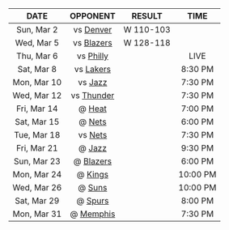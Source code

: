 |    DATE     |             OPPONENT             |  RESULT   |   TIME   |
|:-----------:|:--------------------------------:|:---------:|:--------:|
| Sun, Mar 2  |  vs [Denver](/r/denvernuggets)   | W 110-103 |          |
| Wed, Mar 5  |     vs [Blazers](/r/ripcity)     | W 128-118 |          |
| Thu, Mar 6  |      vs [Philly](/r/sixers)      |           |   LIVE   |
| Sat, Mar 8  |      vs [Lakers](/r/lakers)      |           | 8:30 PM  |
| Mon, Mar 10 |      vs [Jazz](/r/UtahJazz)      |           | 7:30 PM  |
| Wed, Mar 12 |     vs [Thunder](/r/Thunder)     |           | 7:30 PM  |
| Fri, Mar 14 |        @ [Heat](/r/heat)         |           | 7:00 PM  |
| Sat, Mar 15 |       @ [Nets](/r/GoNets)        |           | 6:00 PM  |
| Tue, Mar 18 |       vs [Nets](/r/GoNets)       |           | 7:30 PM  |
| Fri, Mar 21 |      @ [Jazz](/r/UtahJazz)       |           | 9:30 PM  |
| Sun, Mar 23 |     @ [Blazers](/r/ripcity)      |           | 6:00 PM  |
| Mon, Mar 24 |       @ [Kings](/r/kings)        |           | 10:00 PM |
| Wed, Mar 26 |        @ [Suns](/r/suns)         |           | 10:00 PM |
| Sat, Mar 29 |      @ [Spurs](/r/NBASpurs)      |           | 8:00 PM  |
| Mon, Mar 31 | @ [Memphis](/r/memphisgrizzlies) |           | 7:30 PM  |